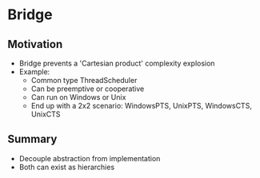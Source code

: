 # Bridge

## Motivation

- Bridge prevents a 'Cartesian product' complexity explosion
- Example:
    - Common type ThreadScheduler
    - Can be preemptive or cooperative
    - Can run on Windows or Unix
    - End up with a 2x2 scenario: WindowsPTS, UnixPTS, WindowsCTS, UnixCTS

## Summary

- Decouple abstraction from implementation
- Both can exist as hierarchies
